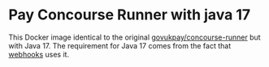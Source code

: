 # Pay Concourse Runner with java 17

This Docker image identical to the original [govukpay/concourse-runner](https://github.com/alphagov/pay-ci/tree/master/ci/docker/concourse-runner) but with Java 17. The requirement for Java 17 comes from the fact that [webhooks](https://github.com/alphagov/pay-webhooks) uses it.
